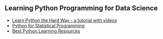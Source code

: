 ## Learning Python Programming for Data Science
- [Learn Python the Hard Way - a tutorial with videos](https://learnpythonthehardway.org/book/ex0.html)
- [Python for Statistical Programming](https://github.com/CSCAR/Resources/wiki/Python)
- [Best Python Learning Resources](https://github.com/CodementorIO/Python-Learning-Resources)
